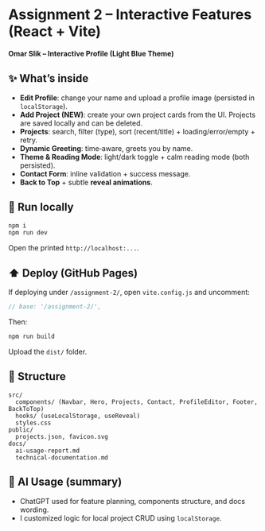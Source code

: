 # Assignment 2 – Interactive Features (React + Vite)

**Omar Slik – Interactive Profile (Light Blue Theme)**

## ✨ What’s inside
- **Edit Profile**: change your name and upload a profile image (persisted in `localStorage`).
- **Add Project (NEW)**: create your own project cards from the UI. Projects are saved locally and can be deleted.
- **Projects**: search, filter (type), sort (recent/title) + loading/error/empty + retry.
- **Dynamic Greeting**: time‑aware, greets you by name.
- **Theme & Reading Mode**: light/dark toggle + calm reading mode (both persisted).
- **Contact Form**: inline validation + success message.
- **Back to Top** + subtle **reveal animations**.

## 🚀 Run locally
```bash
npm i
npm run dev
```
Open the printed `http://localhost:...`.

## ⬆️ Deploy (GitHub Pages)
If deploying under `/assignment-2/`, open `vite.config.js` and uncomment:
```js
// base: '/assignment-2/',
```
Then:
```bash
npm run build
```
Upload the `dist/` folder.

## 📂 Structure
```
src/
  components/ (Navbar, Hero, Projects, Contact, ProfileEditor, Footer, BackToTop)
  hooks/ (useLocalStorage, useReveal)
  styles.css
public/
  projects.json, favicon.svg
docs/
  ai-usage-report.md
  technical-documentation.md
```

## 🧠 AI Usage (summary)
- ChatGPT used for feature planning, components structure, and docs wording.
- I customized logic for local project CRUD using `localStorage`.
